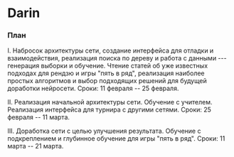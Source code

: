 # Darin

### План

I. Набросок архитектуры сети, создание интерфейса для отладки и взаимодействия, реализация поиска по дереву и работа с данными --- генерация выборки и обучение. Чтение статей об уже известных подходах для рендзю и игры "пять в ряд", реализация наиболее простых алгоритмов и выбор подходящих решений для будущей доработки нейросети. Сроки: 11 февраля -- 25 февраля.

II. Реализация начальной архитектуры сети. Обучение с учителем. Реализация интерфейса для турнира с другими сетями. Сроки: 25 февраля -- 11 марта.

III. Доработка сети с целью улучшения результата. Обучение с подкреплением и глубинное обучение для игры "пять в ряд". Сроки: 11 марта -- 21 марта.
